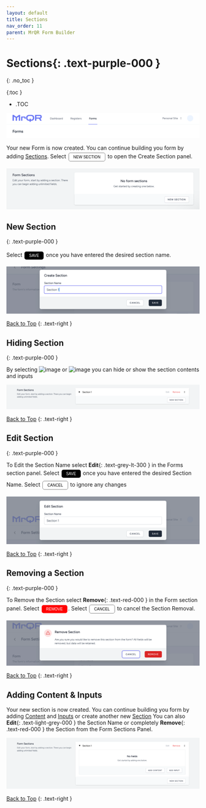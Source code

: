 ```yaml
---
layout: default
title: Sections
nav_order: 11
parent: MrQR Form Builder
---
```

<html>
<head>
<style>
.button {
  padding: 5px 12px;
  text-align: center;
  text-decoration: none;
  display: inline-block;
  font-size: 10px;
  margin: 4px 2px;
  cursor: pointer; }
.button1 {background-color: black;}
.button2 {background-color: white;}
.button3 {background-color: Red;}
.button1 {color: white;}
.button2 {color: black;}
.button3 {color: white;}
.button1 {border: none;}
.button2 {border: 1px solid grey}
.button3 {border: none;}
.button1 {border-radius: 5px;}
.button2 {border-radius: 5px;}
.button3 {border-radius: 5px;}
</style>
</head>
</html>

# **Sections**{: .text-purple-000 }
{: .no_toc }

{:toc }
- .TOC
  
![MrQR Form Builder](/assets/images/Forms/MrQR_Forms_Header.png "Header")

Your new Form is now created. You can continue building you form by adding [Sections](https://docs.mrqr.me/FormBuilder/Section). 
Select <button class="button button2">NEW SECTION</button> to open the Create Section panel.

![MrQR Form Builder](/assets/images/Forms/MrQR_Form__NewSection_Create.png "Create Form")

## New Section
{: .text-purple-000 }

Select <button class="button button1">SAVE</button> once you have entered the desired section name.

![MrQR Form Builder](/assets/images/Forms/MrQR_Form_New_Section_Create.png "Create Section")

[Back to Top](https://docs.mrqr.me/registers/)
{: .text-right }

## Hiding Section
{: .text-purple-000 }

By selecting <img width="100" alt="image" src="https://docs.mrqr.me/assets/images/Forms/MrQR_Section_Expand.png"> or <img width="100" alt="image" src="https://docs.mrqr.me/assets/images/Forms/MrQR_Section_Colapse.png"> you can hide or show the section contents and inputs

![MrQR Form Builder](/assets/images/Forms/MrQR_Section_Colapsed.png "Section Colapsed")

[Back to Top](https://docs.mrqr.me/registers/)
{: .text-right }

## Edit Section
{: .text-purple-000 }

To Edit the Section Name select **Edit**{: .text-grey-lt-300 } in the Forms section panel.
Select <button class="button button1">SAVE</button> once you have entered the desired Section Name.
Select <button class="button button2">CANCEL</button> to ignore any changes

![MrQR Form Builder](/assets/images/Forms/MrQR_Section_Edit_Name.png "Edit Name")

[Back to Top](https://docs.mrqr.me/registers/)
{: .text-right }

## Removing a Section
{: .text-purple-000 }

To Remove the Section select **Remove**{: .text-red-000 } in the Form section panel.
Select <button class="button button3">REMOVE</button>.
Select <button class="button button2">CANCEL</button> to cancel the Section Removal.

![MrQR Form Builder](/assets/images/Forms/MrQR_Section_Remove.png "Remove")

[Back to Top](https://docs.mrqr.me/registers/)
{: .text-right }

## Adding Content & Inputs

Your new section is now created. You can continue building you form by adding
[Content](https://docs.mrqr.me/FormBuilder/Content) 
and
[Inputs](https://docs.mrqr.me/FormBuilder/Data_Inputs) 
or create another new 
[Section](https://docs.mrqr.me/FormBuilder/Section) 
You can also **Edit**{: .text-light-grey-000 } the Section Name or completely **Remove**{: .text-red-000 } the Section from the Form Sections Panel.

![MrQR Form Builder](/assets/images/Forms/MrQR_Form_New_Section_Created.png "Created")

[Back to Top](https://docs.mrqr.me/registers/)
{: .text-right }
